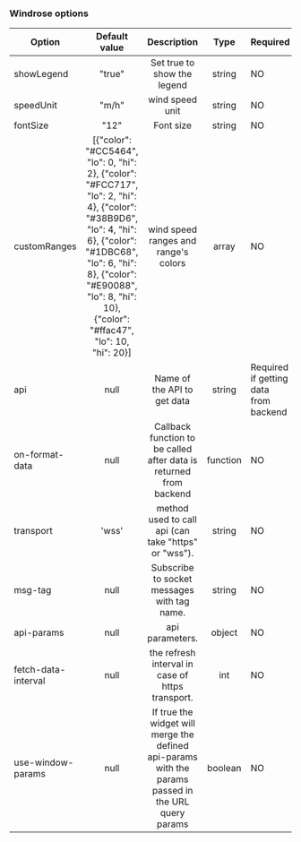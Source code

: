 ### Windrose options    
| Option        | Default value   | Description   | Type | Required   |
| ------------- |:-------------:|:-------------:|:-------------:|:----------|
 showLegend | "true" | Set true to show the legend | string | NO
 speedUnit | "m/h" | wind speed unit | string | NO
 fontSize | "12" | Font size | string | NO
 customRanges | [{"color": "#CC5464", "lo": 0, "hi": 2}, {"color": "#FCC717", "lo": 2, "hi": 4}, {"color": "#38B9D6", "lo": 4, "hi": 6}, {"color": "#1DBC68", "lo": 6, "hi": 8}, {"color": "#E90088", "lo": 8, "hi": 10}, {"color": "#ffac47", "lo": 10, "hi": 20}] | wind speed ranges and range's colors | array | NO
  api | null | Name of the API to get data | string | Required if getting data from backend 
  on-format-data | null | Callback function to be called after data is returned from backend | function | NO
  transport |  'wss'     | 	method used to call api (can take "https" or "wss").	 | string | NO
  msg-tag   | null      | 	Subscribe to socket messages with tag name.		     | string | NO
  api-params  | null      | 	api parameters.  					| object | NO
  fetch-data-interval |  null     | 	the refresh interval in case of https transport.	 | int | NO
  use-window-params |  null     | 	If true the widget will merge the defined api-params with the params passed in the URL query params	 | boolean | NO
    
